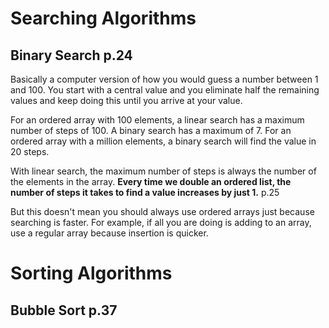 # Searching Algorithms

## Binary Search p.24
Basically a computer version of how you would guess a number between 1 and 100. You start with a central value and you eliminate half the remaining values and keep doing this until you arrive at your value.

For an ordered array with 100 elements, a linear search has a maximum number of steps of 100. A binary search has a maximum of 7.
For an ordered array with a million elements, a binary search will find the value in 20 steps.

With linear search, the maximum number of steps is always the number of the elements in the array.
**Every time we double an ordered list, the number of steps it takes to find a value increases by just 1.** p.25

But this doesn't mean you should always use ordered arrays just because searching is faster. For example, if all you are doing is adding to an array, use a regular array because insertion is quicker.

# Sorting Algorithms

## Bubble Sort p.37
